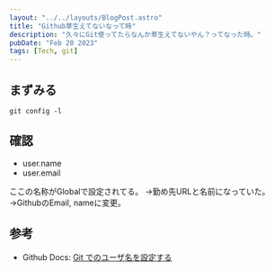 ```yaml
---
layout: "../../layouts/BlogPost.astro"
title: "Github草生えてないなって時"
description: "久々にGit使ってたらなんか草生えてないやん？ってなった時。"
pubDate: "Feb 20 2023"
tags: [Tech, git]
---
```


## まずみる

`git config -l`

## 確認

- user.name
- user.email

ここの名称がGlobalで設定されてる。
→勤め先URLと名前になっていた。
→GithubのEmail, nameに変更。

## 参考

- Github Docs: [Git でのユーザ名を設定する
](https://docs.github.com/ja/get-started/getting-started-with-git/setting-your-username-in-git)
